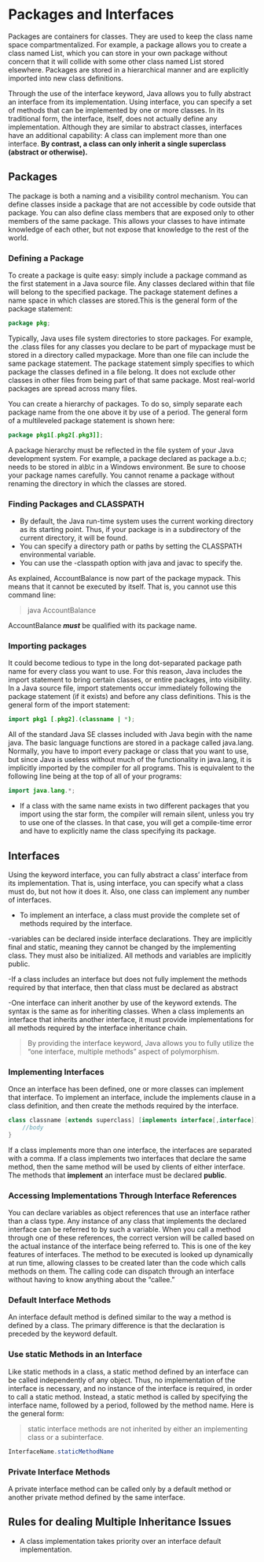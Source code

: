 # Packages and Interfaces

Packages are containers for classes. They are used to keep the class
name space compartmentalized. For example, a package allows you to create a
class named List, which you can store in your own package without concern
that it will collide with some other class named List stored elsewhere.
Packages are stored in a hierarchical manner and are explicitly imported into
new class definitions.

Through the use of the interface keyword, Java allows you to
fully abstract an interface from its implementation. Using interface, you can
specify a set of methods that can be implemented by one or more classes. In its
traditional form, the interface, itself, does not actually define any
implementation. Although they are similar to abstract classes, interfaces have
an additional capability: A class can implement more than one interface. **By contrast, a class can only inherit a single superclass (abstract or otherwise).**

## Packages

The package is both a
naming and a visibility control mechanism. You can define classes inside a
package that are not accessible by code outside that package. You can also
define class members that are exposed only to other members of the same
package. This allows your classes to have intimate knowledge of each other,
but not expose that knowledge to the rest of the world.

### Defining a Package

To create a package is quite easy: simply include a package command as the
first statement in a Java source file. Any classes declared within that file will
belong to the specified package. The package statement defines a name space
in which classes are stored.This is the general form of the package statement:

```java
package pkg;
```

Typically, Java uses file system directories to store packages.
For example, the .class files
for any classes you declare to be part of mypackage must be stored in a
directory called mypackage. More than one file can include the same package statement. The package
statement simply specifies to which package the classes defined in a file
belong. It does not exclude other classes in other files from being part of that
same package. Most real-world packages are spread across many files.

You can create a hierarchy of packages. To do so, simply separate each
package name from the one above it by use of a period. The general form of a
multileveled package statement is shown here:

```java
package pkg1[.pkg2[.pkg3]];
```

A package hierarchy must be reflected in the file system of your Java
development system. For example, a package declared as
package a.b.c;
needs to be stored in a\b\c in a Windows environment. Be sure to choose your
package names carefully. You cannot rename a package without renaming the
directory in which the classes are stored.

### Finding Packages and CLASSPATH

- By default, the Java run-time system uses the
current working directory as its starting point. Thus, if your package is in a
subdirectory of the current directory, it will be found.
- You can specify a directory path or paths by setting the CLASSPATH environmental variable.
- You can use the -classpath option with java and javac to specify the.

As explained, AccountBalance is now part of the package mypack. This
means that it cannot be executed by itself. That is, you cannot use this
command line:

>java AccountBalance

AccountBalance ***must*** be qualified with its package name.

### Importing packages

It could become tedious to type in the long dot-separated package
path name for every class you want to use. For this reason, Java includes the
import statement to bring certain classes, or entire packages, into visibility.
In a Java source file, import statements occur immediately following the
package statement (if it exists) and before any class definitions. This is the
general form of the import statement:

```java
import pkg1 [.pkg2].(classname | *);
```

All of the standard Java SE classes included with Java begin with the name
java. The basic language functions are stored in a package called java.lang.
Normally, you have to import every package or class that you want to use, but
since Java is useless without much of the functionality in java.lang, it is
implicitly imported by the compiler for all programs. This is equivalent to the
following line being at the top of all of your programs:

```java
import java.lang.*;
```

- If a class with the same name exists in two different packages that you
import using the star form, the compiler will remain silent, unless you try to
use one of the classes. In that case, you will get a compile-time error and have
to explicitly name the class specifying its package.

## Interfaces

Using the keyword interface, you can fully abstract a class’ interface from its
implementation. That is, using interface, you can specify what a class must do,
but not how it does it. Also, one class can
implement any number of interfaces.

- To implement an interface, a class must provide the complete set of methods
required by the interface.

-variables can be declared inside interface
declarations. They are implicitly final and static, meaning they cannot be
changed by the implementing class. They must also be initialized. All methods
and variables are implicitly public.

-If a class includes an interface but does not fully implement the methods
required by that interface, then that class must be declared as abstract

-One interface can inherit another by use of the keyword extends. The syntax is
the same as for inheriting classes. When a class implements an interface that
inherits another interface, it must provide implementations for all methods
required by the interface inheritance chain.

> By providing the interface keyword, Java allows you to fully utilize the “one interface, multiple methods” aspect of polymorphism.

### Implementing Interfaces

Once an interface has been defined, one or more classes can implement that
interface. To implement an interface, include the implements clause in a class
definition, and then create the methods required by the interface.

```java
class classname [extends superclass] [implements interface[,interface]] {
    //body
}
```

If a class implements more than one interface, the interfaces are separated with
a comma. If a class implements two interfaces that declare the same method,
then the same method will be used by clients of either interface. The methods
that **implement** an interface must be declared **public**.

### Accessing Implementations Through Interface References

You can declare variables as object references that use an interface rather than
a class type. Any instance of any class that implements the declared interface
can be referred to by such a variable. When you call a method through one of
these references, the correct version will be called based on the actual instance
of the interface being referred to. This is one of the key features of interfaces.
The method to be executed is looked up dynamically at run time, allowing
classes to be created later than the code which calls methods on them. The
calling code can dispatch through an interface without having to know anything
about the “callee.”

### Default Interface Methods

An interface default method is defined similar to the way a method is defined
by a class. The primary difference is that the declaration is preceded by the
keyword default.

### Use static Methods in an Interface

Like static methods in a class, a static method defined by
an interface can be called independently of any object. Thus, no
implementation of the interface is necessary, and no instance of the interface is
required, in order to call a static method. Instead, a static method is called by
specifying the interface name, followed by a period, followed by the method
name. Here is the general form:

> static interface methods are not inherited by either an implementing class or a subinterface.

```java
InterfaceName.staticMethodName
```

### Private Interface Methods

A private interface method can be called only by a default method or another private
method defined by the same interface.

## Rules for dealing Multiple Inheritance Issues

- A class implementation takes priority over an interface
default implementation.

